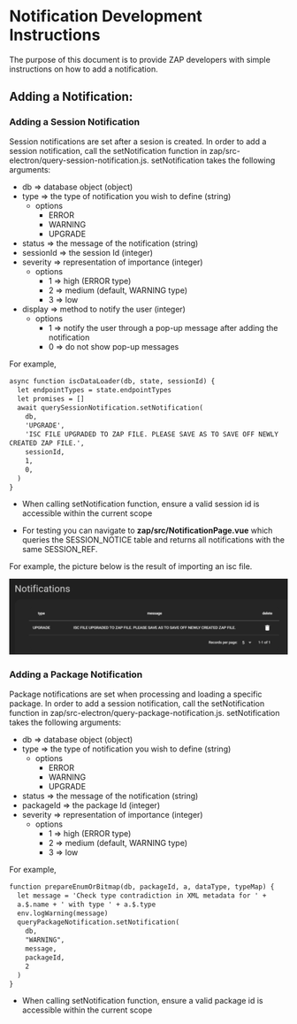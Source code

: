 # Notification Development Instructions

The purpose of this document is to provide ZAP developers with simple instructions on how to add a notification.

## Adding a Notification:

### Adding a Session Notification

Session notifications are set after a sesion is created. In order to add a session notification, call the setNotification function in zap/src-electron/query-session-notification.js. 
setNotification takes the following arguments:

- db => database object (object)
- type => the type of notification you wish to define (string)
  - options
    - ERROR
    - WARNING
    - UPGRADE
- status => the message of the notification (string)
- sessionId => the session Id (integer)
- severity => representation of importance (integer)
  - options
    - 1 => high (ERROR type)
    - 2 => medium (default, WARNING type)
    - 3 => low
- display => method to notify the user (integer)
  - options
    - 1 => notify the user through a pop-up message after adding the notification
    - 0 => do not show pop-up messages

For example,

```
async function iscDataLoader(db, state, sessionId) {
  let endpointTypes = state.endpointTypes
  let promises = []
  await querySessionNotification.setNotification(
    db,
    'UPGRADE',
    'ISC FILE UPGRADED TO ZAP FILE. PLEASE SAVE AS TO SAVE OFF NEWLY CREATED ZAP FILE.',
    sessionId,
    1,
    0,
  )
}
```
- When calling setNotification function, ensure a valid session id is accessible within the current scope

- For testing you can navigate to **zap/src/NotificationPage.vue** which queries the SESSION_NOTICE table and returns all notifications with the same SESSION_REF.

For example, the picture below is the result of importing an isc file.

![display notification](display_notification.png)



### Adding a Package Notification

Package notifications are set when processing and loading a specific package. In order to add a session notification, call the setNotification function in zap/src-electron/query-package-notification.js. 
setNotification takes the following arguments:

- db => database object (object)
- type => the type of notification you wish to define (string)
  - options
    - ERROR
    - WARNING
    - UPGRADE
- status => the message of the notification (string)
- packageId => the package Id (integer)
- severity => representation of importance (integer)
  - options
    - 1 => high (ERROR type)
    - 2 => medium (default, WARNING type)
    - 3 => low

For example,

```
function prepareEnumOrBitmap(db, packageId, a, dataType, typeMap) {
  let message = 'Check type contradiction in XML metadata for ' +
  a.$.name + ' with type ' + a.$.type
  env.logWarning(message)
  queryPackageNotification.setNotification(
    db, 
    "WARNING", 
    message, 
    packageId, 
    2
  )
}
```

- When calling setNotification function, ensure a valid package id is accessible within the current scope